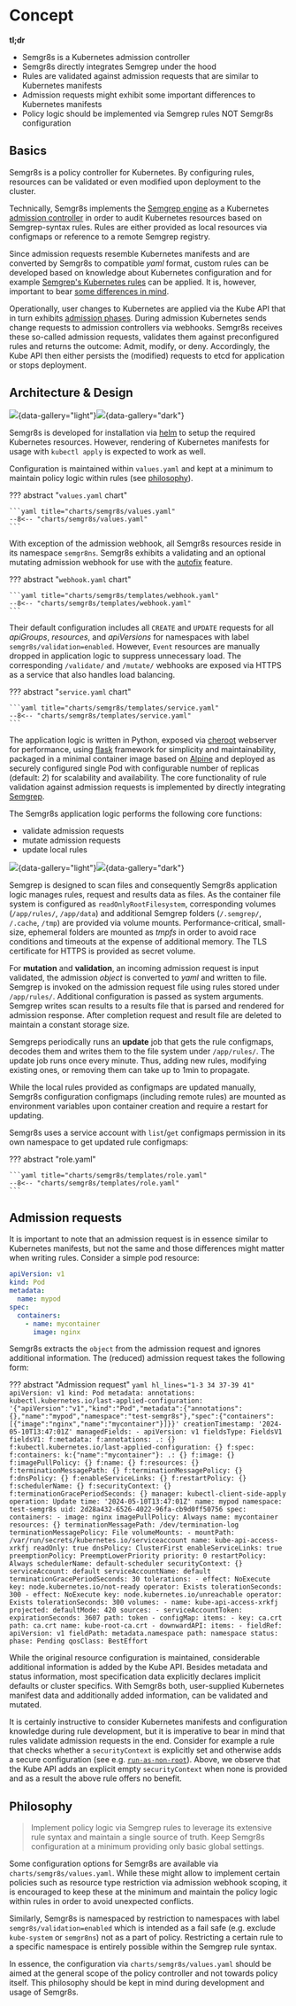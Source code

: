 # Concept

**tl;dr**

* Semgr8s is a Kubernetes admission controller
* Semgr8s directly integrates Semgrep under the hood
* Rules are validated against admission requests that are similar to Kubernetes manifests
* Admission requests might exhibit some important differences to Kubernetes manifests
* Policy logic should be implemented via Semgrep rules NOT Semgr8s configuration

## Basics

Semgr8s is a policy controller for Kubernetes.
By configuring rules, resources can be validated or even modified upon deployment to the cluster.

Technically, Semgr8s implements the [Semgrep engine](https://github.com/semgrep/semgrep) as a Kubernetes [admission controller](https://kubernetes.io/docs/reference/access-authn-authz/admission-controllers/) in order to audit Kubernetes resources based on Semgrep-syntax rules.
Rules are either provided as local resources via configmaps or reference to a remote Semgrep registry.

Since admission requests resemble Kubernetes manifests and are converted by Semgr8s to compatible *yaml* format, custom rules can be developed based on knowledge about Kubernetes configuration and for example [Semgrep's Kubernetes rules](https://semgrep.dev/p/kubernetes) can be applied.
It is, however, important to bear [some differences in mind](#admission-requests).

Operationally, user changes to Kubernetes are applied via the Kube API that in turn exhibits [admission phases](https://kubernetes.io/blog/2019/03/21/a-guide-to-kubernetes-admission-controllers/).
During admission Kubernetes sends change requests to admission controllers via webhooks.
Semgr8s receives these so-called admission requests, validates them against preconfigured rules and returns the outcome: Admit, modify, or deny.
Accordingly, the Kube API then either persists the (modified) requests to etcd for application or stops deployment.

## Architecture & Design

![](assets/semgr8s-architecture.png#gh-light-mode-only){data-gallery="light"}![](assets/semgr8s-architecture-dark.png#gh-dark-mode-only){data-gallery="dark"}

Semgr8s is developed for installation via [helm](https://helm.sh/) to setup the required Kubernetes resources.
However, rendering of Kubernetes manifests for usage with `kubectl apply` is expected to work as well.

Configuration is maintained within `values.yaml` and kept at a minimum to maintain policy logic within rules (see [philosophy](#philosophy)).

??? abstract "`values.yaml` chart"

    ```yaml title="charts/semgr8s/values.yaml"
    --8<-- "charts/semgr8s/values.yaml"
    ```

With exception of the admission webhook, all Semgr8s resources reside in its namespace `semgr8ns`.
Semgr8s exhibits a validating and an optional mutating admission webhook for use with the [autofix](./usage.md/#autofix) feature.

??? abstract "`webhook.yaml` chart"

    ```yaml title="charts/semgr8s/templates/webhook.yaml"
    --8<-- "charts/semgr8s/templates/webhook.yaml"
    ```
Their default configuration includes all `CREATE` and `UPDATE` requests for all *apiGroups*, *resources*, and *apiVersions* for namespaces with label `semgr8s/validation=enabled`. However, `Event` resources are manually dropped in application logic to suppress unnecessary load.
The corresponding `/validate/` and `/mutate/` webhooks are exposed via HTTPS as a service that also handles load balancing.

??? abstract "`service.yaml` chart"

    ```yaml title="charts/semgr8s/templates/service.yaml"
    --8<-- "charts/semgr8s/templates/service.yaml"
    ```

The application logic is written in Python, exposed via [cheroot](https://github.com/cherrypy/cheroot) webserver for performance, using [flask](https://github.com/pallets/flask/) framework for simplicity and maintainability, packaged in a minimal container image based on [Alpine](https://hub.docker.com/_/alpine) and deployed as securely configured single Pod with configurable number of replicas (default: *2*) for scalability and availability.
The core functionality of rule validation against admission requests is implemented by directly integrating [Semgrep](https://github.com/semgrep/semgrep).

The Semgr8s application logic performs the following core functions:

* validate admission requests
* mutate admission requests
* update local rules

![](assets/semgr8s-design.png#gh-light-mode-only){data-gallery="light"}![](assets/semgr8s-design-dark.png#gh-dark-mode-only){data-gallery="dark"}

Semgrep is designed to scan files and consequently Semgr8s application logic manages rules, request and results data as files.
As the container file system is configured as `readOnlyRootFilesystem`, corresponding volumes (`/app/rules/`, `/app/data`) and additional Semgrep folders (`/.semgrep/`, `/.cache`, `/tmp`) are provided via volume mounts.
Performance-critical, small-size, ephemeral folders are mounted as *tmpfs* in order to avoid race conditions and timeouts at the expense of additional memory.
The TLS certificate for HTTPS is provided as secret volume.

For **mutation** and **validation**, an incoming admission request is input validated, the admission *object* is converted to *yaml* and written to file.
Semgrep is invoked on the admission request file using rules stored under `/app/rules/`.
Additional configuration is passed as system arguments.
Semgrep writes scan results to a results file that is parsed and rendered for admission response.
After completion request and result file are deleted to maintain a constant storage size.

Semgreps periodically runs an **update** job that gets the rule configmaps, decodes them and writes them to the file system under `/app/rules/`.
The update job runs once every minute.
Thus, adding new rules, modifying existing ones, or removing them can take up to 1min to propagate.

While the local rules provided as configmaps are updated manually, Semgr8s configuration configmaps (including remote rules) are mounted as environment variables upon container creation and require a restart for updating.

Semgr8s uses a service account with `list`/`get` configmaps permission in its own namespace to get updated rule configmaps:

??? abstract "role.yaml"

    ```yaml title="charts/semgr8s/templates/role.yaml"
    --8<-- "charts/semgr8s/templates/role.yaml"
    ```


## Admission requests

It is important to note that an admission request is in essence similar to Kubernetes manifests, but not the same and those differences might matter when writing rules.
Consider a simple pod resource:

```yaml
apiVersion: v1
kind: Pod
metadata:
  name: mypod
spec:
  containers:
    - name: mycontainer
      image: nginx
```

Semgr8s extracts the `object` from the admission request and ignores additional information.
The (reduced) admission request takes the following form:

??? abstract "Admission request"
    ```yaml hl_lines="1-3 34 37-39 41"
    apiVersion: v1
    kind: Pod
    metadata:
      annotations:
        kubectl.kubernetes.io/last-applied-configuration: '{"apiVersion":"v1","kind":"Pod","metadata":{"annotations":{},"name":"mypod","namespace":"test-semgr8s"},"spec":{"containers":[{"image":"nginx","name":"mycontainer"}]}}'
      creationTimestamp: '2024-05-10T13:47:01Z'
      managedFields:
      - apiVersion: v1
        fieldsType: FieldsV1
        fieldsV1:
          f:metadata:
            f:annotations:
              .: {}
              f:kubectl.kubernetes.io/last-applied-configuration: {}
          f:spec:
            f:containers:
              k:{"name":"mycontainer"}:
                .: {}
                f:image: {}
                f:imagePullPolicy: {}
                f:name: {}
                f:resources: {}
                f:terminationMessagePath: {}
                f:terminationMessagePolicy: {}
            f:dnsPolicy: {}
            f:enableServiceLinks: {}
            f:restartPolicy: {}
            f:schedulerName: {}
            f:securityContext: {}
            f:terminationGracePeriodSeconds: {}
        manager: kubectl-client-side-apply
        operation: Update
        time: '2024-05-10T13:47:01Z'
      name: mypod
      namespace: test-semgr8s
      uid: 2d28a432-6526-4022-96fa-cb9d0ff50756
    spec:
      containers:
      - image: nginx
        imagePullPolicy: Always
        name: mycontainer
        resources: {}
        terminationMessagePath: /dev/termination-log
        terminationMessagePolicy: File
        volumeMounts:
        - mountPath: /var/run/secrets/kubernetes.io/serviceaccount
          name: kube-api-access-xrkfj
          readOnly: true
      dnsPolicy: ClusterFirst
      enableServiceLinks: true
      preemptionPolicy: PreemptLowerPriority
      priority: 0
      restartPolicy: Always
      schedulerName: default-scheduler
      securityContext: {}
      serviceAccount: default
      serviceAccountName: default
      terminationGracePeriodSeconds: 30
      tolerations:
      - effect: NoExecute
        key: node.kubernetes.io/not-ready
        operator: Exists
        tolerationSeconds: 300
      - effect: NoExecute
        key: node.kubernetes.io/unreachable
        operator: Exists
        tolerationSeconds: 300
      volumes:
      - name: kube-api-access-xrkfj
        projected:
          defaultMode: 420
          sources:
          - serviceAccountToken:
              expirationSeconds: 3607
              path: token
          - configMap:
              items:
              - key: ca.crt
                path: ca.crt
              name: kube-root-ca.crt
          - downwardAPI:
              items:
              - fieldRef:
                  apiVersion: v1
                  fieldPath: metadata.namespace
                path: namespace
    status:
      phase: Pending
      qosClass: BestEffort
    ```

While the original resource configuration is maintained, considerable additional information is added by the Kube API.
Besides metadata and status information, most specification data explicitly declares implicit defaults or cluster specifics.
With Semgr8s both, user-supplied Kubernetes manifest data and additionally added information, can be validated and mutated.

It is certainly instructive to consider Kubernetes manifests and configuration knowledge during rule development, but it is imperative to bear in mind that rules validate admission requests in the end.
Consider for example a rule that checks whether a `securityContext` is explicitly set and otherwise adds a secure configuration (see e.g. [`run-as-non-root`](https://semgrep.dev/r?q=yaml.kubernetes.security.run-as-non-root.run-as-non-root)).
Above, we observe that the Kube API adds an explicit empty `securityContext` when none is provided and as a result the above rule offers no benefit.

## Philosophy

> Implement policy logic via Semgrep rules to leverage its extensive rule syntax and maintain a single source of truth.
> Keep Semgr8s configuration at a minimum providing only basic global settings.

Some configuration options for Semgr8s are available via `charts/semgr8s/values.yaml`.
While these might allow to implement certain policies such as resource type restriction via admission webhook scoping, it is encouraged to keep these at the minimum and maintain the policy logic within rules in order to avoid unexpected conflicts.

Similarly, Semgr8s is namespaced by restriction to namespaces with label `semgr8s/validation=enabled` which is intended as a fail safe (e.g. exclude `kube-system` or `semgr8ns`) not as a part of policy.
Restricting a certain rule to a specific namespace is entirely possible within the Semgrep rule syntax.

In essence, the configuration via `charts/semgr8s/values.yaml` should be aimed at the general scope of the policy controller and not towards policy itself.
This philosophy should be kept in mind during development and usage of Semgr8s.
